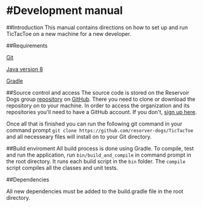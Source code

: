 #Development manual
===================
##Introduction
This manual contains directions on how to set up and run TicTacToe on a new machine for a new developer.

##Requirements

[Git](https://github.com/)

[Java version 8](http://www.oracle.com/technetwork/java/javase/downloads/jdk8-downloads-2133151.html/)

[Gradle](https://gradle.org/)

##Source control and access
The source code is stored on the Reservoir Dogs group [repository](https://github.com/resorver-dogs/TicTacToe/) on [GitHub](https://github.com/). There you need to clone or download the repository on to your machine. 
In order to access the organization and its repositories you'll need to have a GitHub account. If you don't, [sign up here](https://github.com/join).

Once all that is finished you can run the following git command in your command prompt
`git clone https://github.com/resorver-dogs/TicTacToe` and all necesseary files will install on to your Git directory.

##Build enviroment
All build process is done using Gradle. To compile, test and run the application, run `bin/build_and_compile` in command prompt in the root directory.
It runs each build script in the `bin` folder. The `compile` script compiles all the classes and unit tests.

##Dependencies

All new dependencies must be added to the build.gradle file in the root directory.
